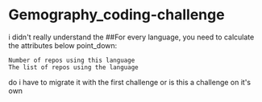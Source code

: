 # Gemography_coding-challenge

i didn't really understand the 
##For every language, you need to calculate the attributes below point_down:

    Number of repos using this language
    The list of repos using the language

do i have to migrate it with the first challenge or is this a challenge on it's own
